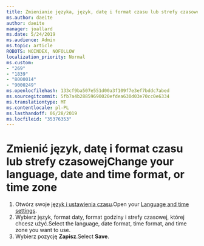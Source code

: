 ```yaml
---
title: Zmienianie języka, język, datę i format czasu lub strefy czasowej w Hotmail
ms.author: daeite
author: daeite
manager: joallard
ms.date: 5/24/2019
ms.audience: Admin
ms.topic: article
ROBOTS: NOINDEX, NOFOLLOW
localization_priority: Normal
ms.custom:
- "269"
- "1839"
- "8000014"
- "9000249"
ms.openlocfilehash: 133cf9ba507e551d00a3f109f7e3ef7bddc7abed
ms.sourcegitcommit: 5fb7a4b28859690020efdea630d03e70cc0e6334
ms.translationtype: MT
ms.contentlocale: pl-PL
ms.lasthandoff: 06/28/2019
ms.locfileid: "35376353"
---
```

# <a name="change-your-language-date-and-time-format-or-time-zone"></a><span data-ttu-id="636ef-102">Zmienić język, datę i format czasu lub strefy czasowej</span><span class="sxs-lookup"><span data-stu-id="636ef-102">Change your language, date and time format, or time zone</span></span>

1. <span data-ttu-id="636ef-103">Otwórz swoje [język i ustawienia czasu](https://go.microsoft.com/fwlink/?linkid=2085505).</span><span class="sxs-lookup"><span data-stu-id="636ef-103">Open your [Language and time settings](https://go.microsoft.com/fwlink/?linkid=2085505).</span></span>
1. <span data-ttu-id="636ef-104">Wybierz język, format daty, format godziny i strefy czasowej, której chcesz użyć.</span><span class="sxs-lookup"><span data-stu-id="636ef-104">Select the language, date format, time format, and time zone you want to use.</span></span>
1. <span data-ttu-id="636ef-105">Wybierz pozycję **Zapisz**.</span><span class="sxs-lookup"><span data-stu-id="636ef-105">Select **Save**.</span></span>